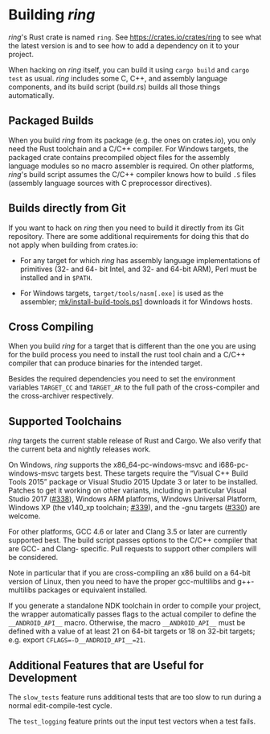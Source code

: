Building *ring*
===============

*ring*'s Rust crate is named `ring`. See https://crates.io/crates/ring to see
what the latest version is and to see how to add a dependency on it to your
project.

When hacking on *ring* itself, you can build it using `cargo build` and
`cargo test` as usual. *ring* includes some C, C++, and assembly language
components, and its build script (build.rs) builds all those things
automatically.


Packaged Builds
---------------

When you build *ring* from its package (e.g. the ones on crates.io), you only
need the Rust toolchain and a C/C++ compiler. For Windows targets, the packaged
crate contains precompiled object files for the assembly language modules so no
macro assembler is required. On other platforms, *ring*'s build script assumes
the C/C++ compiler knows how to build `.S` files (assembly language sources
with C preprocessor directives).


Builds directly from Git
------------------------

If you want to hack on *ring* then you need to build it directly from its Git
repository. There are some additional requirements for doing this that do not
apply when building from crates.io:

* For any target for which *ring* has assembly language implementations of
  primitives (32- and 64- bit Intel, and 32- and 64-bit ARM), Perl must be
  installed and in `$PATH`.

* For Windows targets, `target/tools/nasm[.exe]` is used as the assembler;
  [mk/install-build-tools.ps1](mk/install-build-tools.ps1) downloads it for
  Windows hosts.

Cross Compiling
---------------

When you build *ring* for a target that is different than the one you are using
for the build process you need to install the rust tool chain and a C/C++
compiler that can produce binaries for the intended target.

Besides the required dependencies you need to set the environment variables
`TARGET_CC` and `TARGET_AR` to the full path of the cross-compiler and the
cross-archiver respectively.


Supported Toolchains
--------------------

*ring* targets the current stable release of Rust and Cargo. We also verify
that the current beta and nightly releases work.

On Windows, *ring* supports the x86_64-pc-windows-msvc and i686-pc-windows-msvc
targets best. These targets require the “Visual C++ Build Tools
2015” package or Visual Studio 2015 Update 3 or later to be installed. Patches
to get it working on other variants, including in particular Visual Studio 2017
([#338]), Windows ARM platforms, Windows Universal Platform, Windows XP (the
v140_xp toolchain; [#339]), and the -gnu targets ([#330]) are welcome.

For other platforms, GCC 4.6 or later and Clang 3.5 or later are currently
supported best. The build script passes options to the C/C++ compiler that are
GCC- and Clang- specific. Pull requests to support other compilers will be
considered.

Note in particular that if you are cross-compiling an x86 build on a 64-bit
version of Linux, then you need to have the proper gcc-multilibs and
g++-multilibs packages or equivalent installed.

If you generate a standalone NDK toolchain in order to compile your project,
the wrapper automatically passes flags to the actual compiler to define the
`__ANDROID_API__` macro. Otherwise, the macro `__ANDROID_API__` must be
defined with a value of at least 21 on 64-bit targets or 18 on 32-bit targets;
e.g. export `CFLAGS=-D__ANDROID_API__=21`.


Additional Features that are Useful for Development
---------------------------------------------------
The `slow_tests` feature runs additional tests that are too slow to run during
a normal edit-compile-test cycle.

The `test_logging` feature prints out the input test vectors when a test fails.


[#321]: https://github.com/briansmith/ring/pull/321
[#330]: https://github.com/briansmith/ring/issues/330
[#334]: https://github.com/briansmith/ring/issues/334
[#336]: https://github.com/briansmith/ring/issues/336
[#337]: https://github.com/briansmith/ring/issues/337
[#338]: https://github.com/briansmith/ring/issues/338
[#339]: https://github.com/briansmith/ring/issues/339
[#340]: https://github.com/briansmith/ring/issues/340
